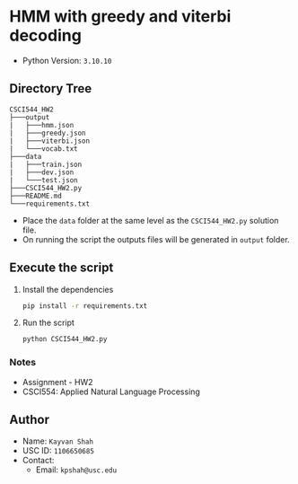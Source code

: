 # HMM with greedy and viterbi decoding
- Python Version: `3.10.10`

## Directory Tree
```
CSCI544_HW2
├───output
|   ├───hmm.json
|   ├───greedy.json
|   ├───viterbi.json
|   └───vocab.txt
├───data
|   ├───train.json
|   ├───dev.json
|   └───test.json
├───CSCI544_HW2.py
├───README.md
└───requirements.txt
```
- Place the `data` folder at the same level as the `CSCI544_HW2.py` solution file.
- On running the script the outputs files will be generated in `output` folder.

## Execute the script
1. Install the dependencies
    ```bash
    pip install -r requirements.txt
    ```
2. Run the script
    ```bash
    python CSCI544_HW2.py
    ```

### Notes
- Assignment - HW2
- CSCI554: Applied Natural Language Processing 

## Author
- Name: `Kayvan Shah`
- USC ID: `1106650685`
- Contact: 
    - Email: `kpshah@usc.edu`